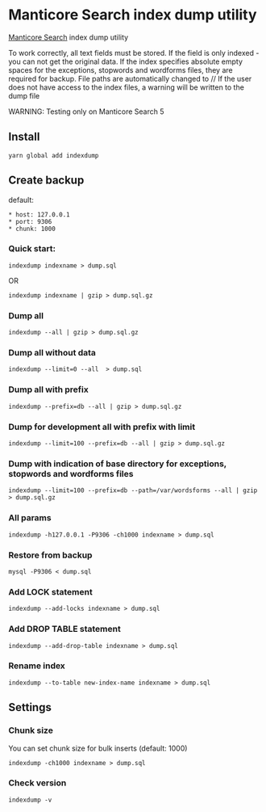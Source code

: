 # Manticore Search index dump utility

[Manticore Search](https://manticoresearch.com/) index dump utility

To work correctly, all text fields must be stored. If the field is only indexed - you can not get the original data.
If the index specifies absolute empty spaces for the exceptions, stopwords and wordforms files, they are required for backup.
File paths are automatically changed to <current directory>/<index name>/<file name>
If the user does not have access to the index files, a warning will be written to the dump file

WARNING: Testing only on Manticore Search 5

## Install

```shell
yarn global add indexdump
```

## Create backup

default:

    * host: 127.0.0.1
    * port: 9306
    * chunk: 1000

### Quick start:

```shell
indexdump indexname > dump.sql
```

OR

```shell
indexdump indexname | gzip > dump.sql.gz
```
### Dump all

```shell
indexdump --all | gzip > dump.sql.gz
```

### Dump all without data

```shell
indexdump --limit=0 --all  > dump.sql
```

### Dump all with prefix

```shell
indexdump --prefix=db --all | gzip > dump.sql.gz
```

### Dump for development all with prefix with limit

```shell
indexdump --limit=100 --prefix=db --all | gzip > dump.sql.gz
```

### Dump with indication of base directory for exceptions, stopwords and wordforms files

```shell
indexdump --limit=100 --prefix=db --path=/var/wordsforms --all | gzip > dump.sql.gz
```

### All params

```shell
indexdump -h127.0.0.1 -P9306 -ch1000 indexname > dump.sql
```

### Restore from backup

```shell
mysql -P9306 < dump.sql
```

### Add LOCK statement

```shell
indexdump --add-locks indexname > dump.sql
```

### Add DROP TABLE statement

```shell
indexdump --add-drop-table indexname > dump.sql
```

### Rename index

```shell
indexdump --to-table new-index-name indexname > dump.sql
```
## Settings

### Chunk size

You can set chunk size for bulk inserts (default: 1000)

```shell
indexdump -ch1000 indexname > dump.sql
```

### Check version

```shell
indexdump -v
```
